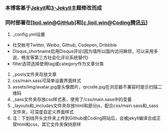 ### 本博客基于[Jekyll](https://github.com/jekyll/jekyll)和[3-Jekyll](https://github.com/P233/3-Jekyll)主题修改而成
### 同时部署在[[lioil.win](http://lioil.win)@[GitHub](https://github.com/lioilwin/lioilwin.github.io)]和[[c.lioil.win](http://c.lioil.win)@[Coding腾讯云](https://dev.tencent.com/u/lifec/p/lioilwin/git)]
1. _config.yml设置
  * 社交帐号Twitter, Weibo, Github, Codepen, Dribbble
  * Disqus_shortname启用Disqus评论(因为墙所以国内访问麻烦，可以采用多说、畅言等第三方社会化评论系统替代)
  * filter选项选择使用tag或category作为文章分类
1. _posts文件夹存放文章
1. css/main.sass可简单设置界面样式
1. assets/img/avatar.jpg是头像图片，qrcode.jpg在浏览器不兼容时提示扫描二维码
1. _sass文件夹存放css样式表，使用了/css/main.sass中的变量
1. _layouts和_includes文件夹存放html和部分js，配合css/main.sass和_sass文件夹，可深度自定义界面样式
1. 注：下划线开头文件夹上传到Github或Coding网站后，会被jekyll编译合成正常html和css，其它文件夹保持原样
